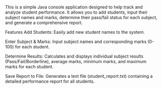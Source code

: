 This is a simple Java console application designed to help track and analyze student performance. It allows you to add students, input their subject names and marks, determine their pass/fail status for each subject, and generate a comprehensive report.

Features Add Students: Easily add new student names to the system.

Enter Subject & Marks: Input subject names and corresponding marks (0-100) for each student.

Determine Results: Calculates and displays individual subject results (Pass/Fail/Borderline), average marks, minimum marks, and maximum marks for each student.

Save Report to File: Generates a text file (student_report.txt) containing a detailed performance report for all students.